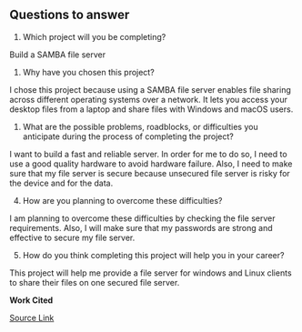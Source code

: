 ## Questions to answer

1. Which project will you be completing?

Build a SAMBA file server

1. Why have you chosen this project?

I chose this project because using a SAMBA file server enables file sharing across different operating systems over a network. It lets you access your desktop files from a laptop and share files with Windows and macOS users.

1. What are the possible problems, roadblocks, or difficulties you anticipate during the process of completing the project?

I want to build a fast and reliable server. In order for me to do so, I need to use a good quality hardware to avoid hardware failure. Also, I need to make sure that my file server is secure because unsecured file server is risky for the device and for the data.

4. How are you planning to overcome these difficulties?

I am planning to overcome these difficulties by checking the file server requirements. Also, I will make sure that my passwords are strong and effective to secure my file server.

5. How do you think completing this project will help you in your career?

This project will help me provide a file server for windows and Linux clients to share their files on one secured file server.

**Work Cited** 

[Source Link](https://ubuntu.com/server/docs/samba-file-server)





          